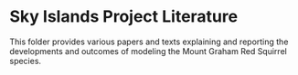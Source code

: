 # Sky Islands Project Literature

This folder provides various papers and texts explaining and reporting the developments and outcomes of modeling the Mount Graham Red Squirrel species.
